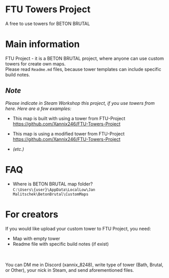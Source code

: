 # FTU Towers Project
 A free to use towers for BETON BRUTAL



# Main information
 FTU Project - it is a BETON BRUTAL project, where anyone can use custom towers for create own maps.<br>
 Please read `Readme.md` files, because tower templates can include specific build notes.
 

## *Note*
 *Please indicate in Steam Workshop this project, if you use towers from here.*
 *Here are a few examples:*
 * This map is built with using a tower from FTU-Project<br>
    https://github.com/Xannix246/FTU-Towers-Project
 
 * This map is using a modified tower from FTU-Project<br>
    https://github.com/Xannix246/FTU-Towers-Project

 * *(etc.)*



# FAQ
 * Where is BETON BRUTAL map folder?<br>
    `C:\Users\{user}\AppData\LocalLow\Jan Malitschek\BetonBrutal\CustomMaps`



# For creators
 If you would like upload your custom tower to FTU Project, you need:
   * Map with empty tower
   * Readme file with specific build notes (if exist)
   <br>
   <br>
 You can DM me in Discord (xannix_8248), write type of tower (Bath, Brutal, or Other), your nick in Steam, and send aforementioned files.